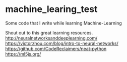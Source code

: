 # machine_learing_test
Some code that I write while learning Machine-Learning

Shout out to this great learning resources.<br/>
http://neuralnetworksanddeeplearning.com/ <br/>
https://victorzhou.com/blog/intro-to-neural-networks/ <br/>
https://github.com/CodeReclaimers/neat-python <br/>
https://ml5js.org/ <br/>
